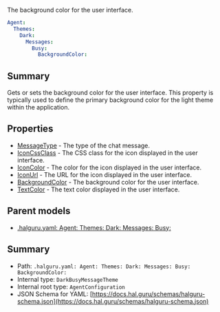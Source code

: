 <!--
title: BackgroundColor
description: The background color for the user interface.
version: 1.40.7-beta.14
generated: true
date: 2025-04-29
node: This file is generated by the command-line program: `halguru manual -c -m`
-->


The background color for the user interface.

```yaml
Agent:
  Themes:
    Dark:
      Messages:
        Busy:
          BackgroundColor:
```

## Summary

Gets or sets the background color for the user interface. This property is typically used to define the primary background color for the light theme within the application.

## Properties

* [MessageType]((halguru)-agent-themes-dark-messages-busy-messagetype.md) - The type of the chat message.
* [IconCssClass]((halguru)-agent-themes-dark-messages-busy-iconcssclass.md) - The CSS class for the icon displayed in the user interface.
* [IconColor]((halguru)-agent-themes-dark-messages-busy-iconcolor.md) - The color for the icon displayed in the user interface.
* [IconUrl]((halguru)-agent-themes-dark-messages-busy-iconurl.md) - The URL for the icon displayed in the user interface.
* [BackgroundColor]((halguru)-agent-themes-dark-messages-busy-backgroundcolor.md) - The background color for the user interface.
* [TextColor]((halguru)-agent-themes-dark-messages-busy-textcolor.md) - The text color displayed in the user interface.

## Parent models

* [.halguru.yaml: Agent: Themes: Dark: Messages: Busy:]((halguru)-agent-themes-dark-messages-busy.md)
## Summary

* Path: `.halguru.yaml: Agent: Themes: Dark: Messages: Busy: BackgroundColor:`
* Internal type: `DarkBusyMessageTheme`
* Internal root type: `AgentConfiguration`
* JSON Schema for YAML: [https://docs.hal.guru/schemas/halguru-schema.json](https://docs.hal.guru/schemas/halguru-schema.json)
